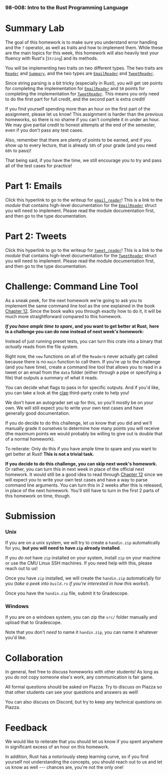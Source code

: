 ### 98-008: Intro to the Rust Programming Language



# Summary Lab

The goal of this homework is to make sure you understand error handling and the `?` operator,
as well as traits and how to implement them. While these are the main topics for this week,
this homework will also heavily test your fluency with Rust's [`String`] and its methods.

You will be implementing two traits on two different types. The two traits are
[`Reader`](crate::Reader) and [`Summary`](crate::Summary), and the two types
are [`EmailReader`](crate::reader::email_reader::EmailReader) and
[`TweetReader`](crate::reader::tweet_reader::TweetReader).

Since string parsing is a bit tricky (especially in Rust), you will get `100` points for completing
the implementation for [`EmailReader`](crate::reader::email_reader::EmailReader)
and `50` points for completing the implementation for
[`TweetReader`](crate::reader::tweet_reader::TweetReader).
This means you only need to do the first part for full credit, and the second part is
extra credit!

If you find yourself spending more than an hour on the first part of the assignment,
please let us know!
This assignment is harder than the previous homeworks,
so there is no shame if you can't complete it in under an hour.
We may give partial credit to honest attempts at the end of the semester,
even if you don't pass any test cases.

Also, remember that there are plenty of points to be earned, and if you show up to every lecture,
that is already `50%` of your grade (and you need `60%` to pass)!

That being said, if you have the time,
we still encourage you to try and pass all of the test cases for practice!



# Part 1: Emails

Click this hyperlink to go to the writeup for
[`email_reader`](crate::reader::email_reader)!
This is a link to the _module_ that contains high-level documentation for the
[`EmailReader`](crate::reader::email_reader::EmailReader) struct you will need to implement.
Please read the module documentation first, and then go to the type documentation.



# Part 2: Tweets

Click this hyperlink to go to the writeup for
[`tweet_reader`](crate::reader::tweet_reader)!
This is a link to the _module_ that contains high-level documentation for the
[`TweetReader`](crate::reader::tweet_reader::TweetReader) struct you will need to implement.
Please read the module documentation first, and then go to the type documentation.



# Challenge: Command Line Tool

As a sneak peek, for the next homework
we're going to ask you to implement the same command line tool as the one explained in the book
[Chapter 12](https://doc.rust-lang.org/book/ch12-00-an-io-project.html).
Since the book walks you through exactly how to do it,
it will be much more straightforward compared to this homework.

**_If you have ample time to spare_, and you want to get better at Rust,**
**here is a challenge you can do now instead of next week's homework:**

Instead of just running preset tests, you can turn this crate into a binary that _actually_
reads from the file system.

Right now, the `new` functions on all of the `Reader`s never actually get called because
there is no `main` function to call them. If you're up to the challenge (and you have time),
create a command line tool that allows you to read in a tweet or an email from the `data` folder
(either through a pipe or specifying a file) that outputs a summary of what it reads.

You can decide what flags to pass in for specific outputs. And if you'd like, you can
take a look at the [clap](https://docs.rs/clap/latest/clap/index.html) third-party crate
to help you!

We don't have an autograder set up for this, so you'll mostly be on your own.
We will still expect you to write your own test cases and have generally good documentation.

If you do decide to do this challenge, let us know that you did and we'll
manually grade it ourselves to determine how many points you will receive
(the maximum points we would probably be willing to give out is double that of a normal homework).

To reiterate: Only do this if you have ample time to spare and you want to get better at Rust!
**This is not a trivial task.**

**If you decide to do this challenge, you can skip next week's homework.**
Or rather, you can turn this in next week in place of the official next homework.
It would still be a good idea to read through
[Chapter 12](https://doc.rust-lang.org/book/ch12-00-an-io-project.html) since we will
expect you to write your own test cases and have a way to parse command line arguments.
You can turn this in 2 weeks after this is released, in place of the next homework.
You'll still have to turn in the first 2 parts of this homework on time, though.



# Submission


### Unix

If you are on a unix system, we will try to create a `handin.zip` automatically for you,
**but you will need to have `zip` already installed**.

If you _do not_ have `zip` installed on your system,
install `zip` on your machine or use the CMU Linux SSH machines.
If you need help with this, please reach out to us!

Once you have `zip` installed, we will create the `handin.zip` automatically for you
(_take a peek into `build.rs` if you're interested in how this works!_).

Once you have the `handin.zip` file, submit it to Gradescope.


### Windows

If you are on a windows system, you can zip the `src/` folder manually
and upload that to Gradescope.

Note that you don't _need_ to name it `handin.zip`, you can name it whatever you'd like.



# Collaboration

In general, feel free to discuss homeworks with other students!
As long as you do not copy someone else's work, any communication is fair game.

All formal questions should be asked on Piazza. Try to discuss on Piazza so that
other students can see your questions and answers as well!

You can also discuss on Discord, but try to keep any technical questions on Piazza.



# Feedback

We would like to reiterate that you should let us know if you spent
anywhere in significant excess of an hour on this homework.

In addition, Rust has a notoriously steep learning curve,
so if you find yourself not understanding the concepts,
you should reach out to us and let us know as well ---
chances are, you're not the only one!
